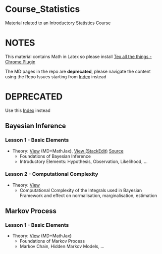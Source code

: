 
# Course_Statistics

Material related to an Introductory Statistics Course 

# NOTES 

This material contains Math in Latex so please install [Tex all the things - Chrome Plugin](https://chrome.google.com/webstore/detail/tex-all-the-things/cbimabofgmfdkicghcadidpemeenbffn) 

The MD pages in the repo are **deprecated**, please navigate the content using the Repo Issues starting from [Index](https://github.com/NicolaBernini/Course_Statistics/issues/1) instead 

# DEPRECATED 

Use this [Index](https://github.com/NicolaBernini/Course_Statistics/issues/1) instead 

## Bayesian Inference 

### Lesson 1 - Basic Elements 

- Theory: [View](https://notes.ethereum.org/dKja4qTBRYiOgCIZCgkYeg?view) (MD+MathJax), [View (StackEdit)](https://stackedit.io/viewer?url=https://raw.githubusercontent.com/NicolaBernini/Course_Statistics/master/BayesianInference/lesson1.md) [Source](https://github.com/NicolaBernini/Course_Statistics/blob/master/BayesianInference/lesson1.md)
  - Foundations of Bayesian Inference 
  - Introductory Elements: Hypothesis, Observation, Likelihood, ... 





### Lesson 2 - Computational Complexity 

- Theory: [View](https://hackmd.io/0d55xkkqTKSRn3n2kAx6rw)
  - Computational Complexity of the Integrals used in Bayesian Framework and effect on normalisation, marginalisation, estimation 


## Markov Process 

### Lesson 1 - Basic Elements 

- Theory: [View](https://notes.ethereum.org/llq67xlBRWKAqnnqzD1hoA?view) (MD+MathJax) 
  - Foundations of Markov Process 
  - Markov Chain, Hidden Markov Models, ... 





